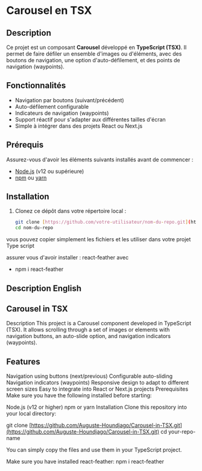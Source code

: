 # Carousel en TSX

## Description
Ce projet est un composant **Carousel** développé en **TypeScript (TSX)**. Il permet de faire défiler un ensemble d'images ou d'éléments,  avec des boutons de navigation, une option d'auto-défilement, et des points de navigation (waypoints).



## Fonctionnalités
- Navigation par boutons (suivant/précédent)
- Auto-défilement configurable
- Indicateurs de navigation (waypoints)
- Support réactif pour s'adapter aux différentes tailles d'écran
- Simple à intégrer dans des projets React ou Next.js 
## Prérequis
Assurez-vous d'avoir les éléments suivants installés avant de commencer :

- [Node.js](https://nodejs.org/) (v12 ou supérieure)
- [npm](https://www.npmjs.com/) ou [yarn](https://yarnpkg.com/)

## Installation

1. Clonez ce dépôt dans votre répertoire local :

   ```bash
   git clone [https://github.com/votre-utilisateur/nom-du-repo.git](https://github.com/Auguste-Houndjago/Carousel-in-TSX.git)
   cd nom-du-repo

vous pouvez copier simplement les fichiers et les utiliser dans votre projet Type script

assurer vous d'avoir installer : react-feather avec

- npm i react-feather


## Description English


##  Carousel in TSX
Description
This project is a Carousel component developed in TypeScript (TSX). It allows scrolling through a set of images or elements with navigation buttons, an auto-slide option, and navigation indicators (waypoints).

## Features
Navigation using buttons (next/previous)
Configurable auto-sliding
Navigation indicators (waypoints)
Responsive design to adapt to different screen sizes
Easy to integrate into React or Next.js projects
Prerequisites
Make sure you have the following installed before starting:

Node.js (v12 or higher)
npm or yarn
Installation
Clone this repository into your local directory:

git clone [https://github.com/Auguste-Houndjago/Carousel-in-TSX.git](https://github.com/Auguste-Houndjago/Carousel-in-TSX.git)
cd your-repo-name

You can simply copy the files and use them in your TypeScript project.

Make sure you have installed react-feather:
npm i react-feather


